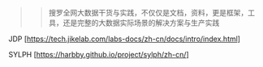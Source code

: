 >> 搜罗全网大数据干货与实践，不仅仅是文档，资料，更是框架，工具，还是完整的大数据实际场景的解决方案与生产实践

>
JDP
[https://tech.jikelab.com/labs-docs/zh-cn/docs/intro/index.html]

>
SYLPH
[https://harbby.github.io/project/sylph/zh-cn/]

